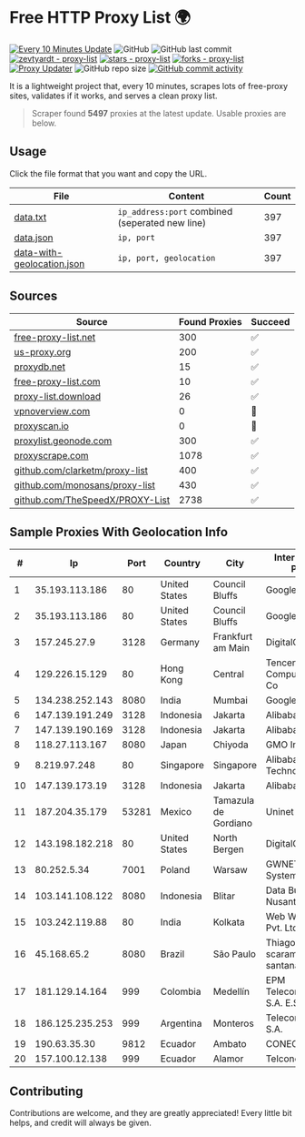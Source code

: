 
# Free HTTP Proxy List 🌍

[![Every 10 Minutes Update](https://github.com/mertguvencli/http-proxy-list/actions/workflows/main.yml/badge.svg?branch=main)](https://github.com/mertguvencli/http-proxy-list/actions/workflows/main.yml)
![GitHub](https://img.shields.io/github/license/mertguvencli/http-proxy-list)
![GitHub last commit](https://img.shields.io/github/last-commit/mertguvencli/http-proxy-list)
[![zevtyardt - proxy-list](https://img.shields.io/static/v1?label=zevtyardt&message=proxy-list&color=blue&logo=github)](https://github.com/zevtyardt/proxy-list "Go to GitHub repo")
[![stars - proxy-list](https://img.shields.io/github/stars/zevtyardt/proxy-list?style=social)](https://github.com/zevtyardt/proxy-list)
[![forks - proxy-list](https://img.shields.io/github/forks/zevtyardt/proxy-list?style=social)](https://github.com/zevtyardt/proxy-list)
[![Proxy Updater](https://github.com/zevtyardt/proxy-list/workflows/Proxy%20Updater/badge.svg)](https://github.com/zevtyardt/proxy-list/actions?query=workflow:"Proxy+Updater")
![GitHub repo size](https://img.shields.io/github/repo-size/zevtyardt/proxy-list)
[![GitHub commit activity](https://img.shields.io/github/commit-activity/m/zevtyardt/proxy-list?logo=commits)](https://github.com/zevtyardt/proxy-list/commits/main)

It is a lightweight project that, every 10 minutes, scrapes lots of free-proxy sites, validates if it works, and serves a clean proxy list.

> Scraper found **5497** proxies at the latest update. Usable proxies are below.

## Usage

Click the file format that you want and copy the URL.

|File|Content|Count|
|----|-------|-----|
|[data.txt](https://raw.githubusercontent.com/mertguvencli/http-proxy-list/main/proxy-list/data.txt)|`ip_address:port` combined (seperated new line)|397|
|[data.json](https://raw.githubusercontent.com/mertguvencli/http-proxy-list/main/proxy-list/data.json)|`ip, port`|397|
|[data-with-geolocation.json](https://raw.githubusercontent.com/mertguvencli/http-proxy-list/main/proxy-list/data-with-geolocation.json)|`ip, port, geolocation`|397|

## Sources

|Source|Found Proxies|Succeed|
|------|-------------|-------|
|[free-proxy-list.net](https://free-proxy-list.net)|300|✅|
|[us-proxy.org](https://www.us-proxy.org)|200|✅|
|[proxydb.net](http://proxydb.net)|15|✅|
|[free-proxy-list.com](https://free-proxy-list.com/?page=&port=&type%5B%5D=http&type%5B%5D=https&up_time=0&search=Search)|10|✅|
|[proxy-list.download](https://www.proxy-list.download/HTTP)|26|✅|
|[vpnoverview.com](https://vpnoverview.com/privacy/anonymous-browsing/free-proxy-servers)|0|🚫|
|[proxyscan.io](https://www.proxyscan.io)|0|🚫|
|[proxylist.geonode.com](https://proxylist.geonode.com/api/proxy-list?limit=300&page=1&sort_by=lastChecked&sort_type=desc&protocols=http,https)|300|✅|
|[proxyscrape.com](https://api.proxyscrape.com/v2/?request=displayproxies&protocol=http&timeout=10000&country=all&ssl=all&anonymity=all)|1078|✅|
|[github.com/clarketm/proxy-list](https://raw.githubusercontent.com/clarketm/proxy-list/master/proxy-list-raw.txt)|400|✅|
|[github.com/monosans/proxy-list](https://raw.githubusercontent.com/monosans/proxy-list/main/proxies/http.txt)|430|✅|
|[github.com/TheSpeedX/PROXY-List](https://raw.githubusercontent.com/TheSpeedX/PROXY-List/master/http.txt)|2738|✅|


## Sample Proxies With Geolocation Info

|#|Ip|Port|Country|City|Internet Service Provider|
|-|--|----|-------|----|-------------------------|
|1|35.193.113.186|80|United States|Council Bluffs|Google LLC|
|2|35.193.113.186|80|United States|Council Bluffs|Google LLC|
|3|157.245.27.9|3128|Germany|Frankfurt am Main|DigitalOcean, LLC|
|4|129.226.15.129|80|Hong Kong|Central|Tencent Cloud Computing (Beijing) Co|
|5|134.238.252.143|8080|India|Mumbai|Google LLC|
|6|147.139.191.249|3128|Indonesia|Jakarta|Alibaba.com LLC|
|7|147.139.190.169|3128|Indonesia|Jakarta|Alibaba.com LLC|
|8|118.27.113.167|8080|Japan|Chiyoda|GMO Internet, Inc.|
|9|8.219.97.248|80|Singapore|Singapore|Alibaba (US) Technology Co., Ltd.|
|10|147.139.173.19|3128|Indonesia|Jakarta|Alibaba.com LLC|
|11|187.204.35.179|53281|Mexico|Tamazula de Gordiano|Uninet S.A. de C.V.|
|12|143.198.182.218|80|United States|North Bergen|DigitalOcean, LLC|
|13|80.252.5.34|7001|Poland|Warsaw|GWNET Autonomus System|
|14|103.141.108.122|8080|Indonesia|Blitar|Data Buana Nusantara|
|15|103.242.119.88|80|India|Kolkata|Web Werks India Pvt. Ltd.|
|16|45.168.65.2|8080|Brazil|São Paulo|Thiago aparecido scaramuzza santana|
|17|181.129.14.164|999|Colombia|Medellín|EPM Telecomunicaciones S.A. E.S.P.|
|18|186.125.235.253|999|Argentina|Monteros|Telecom Argentina S.A.|
|19|190.63.35.30|9812|Ecuador|Ambato|CONECEL|
|20|157.100.12.138|999|Ecuador|Alamor|Telconet S.A|



## Contributing

Contributions are welcome, and they are greatly appreciated! Every
little bit helps, and credit will always be given.

